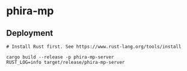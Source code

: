 
# phira-mp

## Deployment

```shell
# Install Rust first. See https://www.rust-lang.org/tools/install

cargo build --release -p phira-mp-server
RUST_LOG=info target/release/phira-mp-server
```
